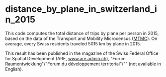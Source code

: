 # distance_by_plane_in_switzerland_in_2015
This code computes the total distance of trips by plane per person in 2015, based on the data of the Transport and Mobility Microcensus (<a href="www.are.admin.ch/mtmc">MTMC</a>). On average, every Swiss residents traveled 5015 km by plane in 2015.

This result has been published in the magazine of the Swiss Federal Office for Spatial Development (ARE, www.are.admin.ch), "Forum Raumentwicklung"/"Forum du développement territorial"/"" (not available in English).
